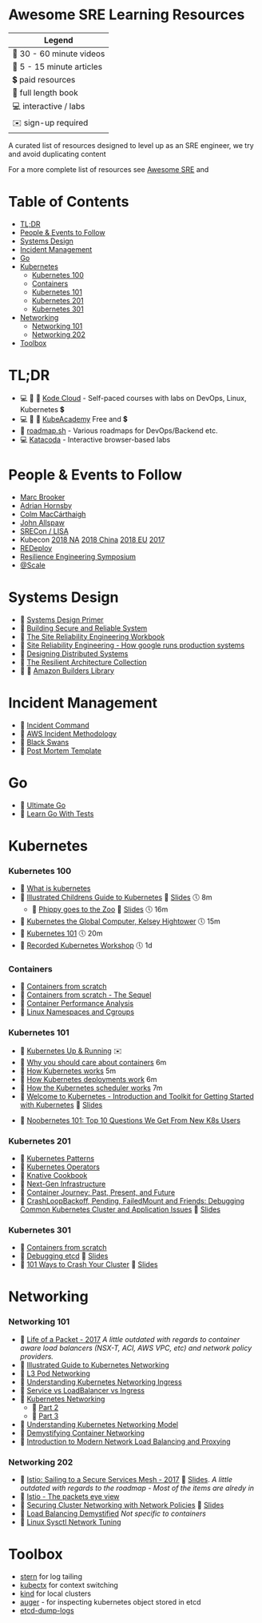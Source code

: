 # Awesome SRE Learning Resources
| Legend                   |
| ------------------------ |
| 🎥 30 - 60 minute videos  |
| 📄 5 - 15 minute articles |
| 💲 paid resources         |
| 📖 full length book       |
| 💻 interactive / labs     |
| ✉️ sign-up required       |

A curated list of resources designed to level up as an SRE engineer, we try and avoid duplicating content<br>

For a more complete list of resources see [Awesome SRE](https://github.com/dastergon/awesome-sre) and 

Table of Contents
=================

* [TL;DR](#tldr)
* [People  &amp; Events to Follow](#people---events-to-follow)
* [Systems Design](#systems-design)
* [Incident Management](#incident-management)
* [Go](#go)
* [Kubernetes](#kubernetes)
	* [Kubernetes 100](#kubernetes-100)
	* [Containers](#containers)
	* [Kubernetes 101](#kubernetes-101)
	* [Kubernetes 201](#kubernetes-201)
	* [Kubernetes 301](#kubernetes-301)
* [Networking](#networking)
	* [Networking 101](#networking-101)
	* [Networking 202](#networking-202)
* [Toolbox](#toolbox)

# TL;DR

- 💻 🎥 📄 [Kode Cloud](https://kodekloud.com/) - Self-paced courses with labs on DevOps, Linux, Kubernetes 💲
- 💻 🎥 📄 [KubeAcademy](https://kube.academy/) Free and 💲
- 📄 [roadmap.sh](https://roadmap.sh) - Various roadmaps for DevOps/Backend etc.
- 💻 [Katacoda](https://www.katacoda.com/courses) - Interactive browser-based labs

# People  & Events to Follow

* [Marc Brooker](http://brooker.co.za/blog/)
* [Adrian Hornsby](https://medium.com/@adhorn)
* [Colm MacCárthaigh](https://twitter.com/colmmacc)
* [John Allspaw](https://twitter.com/allspaw)
* [SRECon / LISA](https://www.youtube.com/c/UsenixOrg)
* Kubecon [2018 NA](https://github.com/cloudyuga/kubecon18-NA) [2018 China](https://github.com/cloudyuga/kubecon18-china) [2018 EU](https://github.com/cloudyuga/kubecon18-eu) [2017](https://github.com/cloudyuga/kubecon17)
* [REDeploy](https://www.youtube.com/channel/UCHbJcI6KfyxflRqdv26b3Qw)
* [Resilience Engineering Symposium](https://www.resilience-engineering-association.org/symposium/)
* [@Scale](https://www.facebook.com/atscaleevents/videos)

# Systems Design

* 📖 [Systems Design Primer](https://github.com/donnemartin/system-design-primer)
* 📖 [Building Secure and Reliable System](https://static.googleusercontent.com/media/landing.google.com/en//sre/static/pdf/Building_Secure_and_Reliable_Systems.pdf)
* 📖 [The Site Reliability Engineering Workbook](https://landing.google.com/sre/workbook/toc/)
* 📖 [Site Reliability Engineering - How google runs production systems](https://landing.google.com/sre/sre-book/toc/index.html)
* 📖 [Designing Distributed Systems](https://azure.microsoft.com/en-us/resources/designing-distributed-systems/en-us/)
* 📄 [The Resilient Architecture Collection](https://medium.com/@adhorn/the-resilient-architecture-collection-80cfce7edef3) 
* 📄 🎥 [Amazon Builders Library](https://aws.amazon.com/builders-library)

# Incident Management

*  🎥 [Incident Command](https://www.youtube.com/watch?v=Zn8-R6Pt9hY&list=PL90QotVRoDrhRnSwLYJDrR-Ptqjh2a4xR&index=51&t=0s)
*  🎥 [AWS Incident Methodology](https://www.facebook.com/atscaleevents/videos/2529106960654058/)
* 🎥 [Black Swans](https://www.youtube.com/watch?v=LSQUO_Yi9oM&list=PL90QotVRoDrhRnSwLYJDrR-Ptqjh2a4xR&index=85&t=0s)
* 📄 [Post Mortem Template]([https://medium.com/@adhorn/incident-postmortem-template-7b0e0a04f7a8](https://medium.com/@adhorn/incident-postmortem-template-7b0e0a04f7a8))

# Go

* 📖 [Ultimate Go](https://github.com/hoanhan101/ultimate-go)
* 📖 [Learn Go With Tests](https://github.com/quii/learn-go-with-tests)

# Kubernetes

### Kubernetes 100

* 📄 [What is kubernetes](https://kubernetes.io/docs/concepts/overview/what-is-kubernetes/)
* 🎥 [Illustrated Childrens Guide to Kubernetes](https://www.youtube.com/watch?v=3I9PkvZ80BQ) 📄 [Slides](https://www.cncf.io/wp-content/uploads/2018/12/The-Illustrated-Childrens-Guide-to-Kubernetes.pdf) 🕔 8m
  * 🎥 [Phippy goes to the Zoo](https://www.youtube.com/watch?v=O1pv70lPlNc) 📄 [Slides](https://www.cncf.io/wp-content/uploads/2018/12/Phippy-Goes-To-The-Zoo.pdf) 🕔 16m
* 🎥 [Kubernetes the Global Computer, Kelsey Hightower](https://www.youtube.com/watch?v=8SvQqZNP6uo) 🕔 15m
* 🎥 [Kubernetes 101](https://www.youtube.com/watch?v=N7gxfroizbA) 🕔 20m
* 🎥 [Recorded Kubernetes Workshop](https://www.youtube.com/playlist?list=PLBAFXs0YjviJwCoxSUkUPhsSxDJzpZbJd) 🕔 1d

### Containers

- 🎥 [Containers from scratch](https://www.youtube.com/watch?v=Utf-A4rODH8)
- 🎥 [Containers from scratch - The Sequel](https://www.youtube.com/watch?v=_TsSmSu57Zo)
- 🎥 [Container Performance Analysis](https://www.youtube.com/watch?v=bK9A5ODIgac)
- 📄 [Linux Namespaces and Cgroups](http://containerz.info)

### Kubernetes 101
* 📖 [Kubernetes Up & Running](https://k8s.vmware.com/kubernetes-up-and-running/) ✉️
* 🎥 [Why you should care about containers](https://www.youtube.com/watch?v=EUitQ8DaZW8) 6m
* 🎥 [How Kubernetes works](https://www.youtube.com/watch?v=daVUONZqn88) 5m
* 🎥 [How Kubernetes deployments work](https://www.youtube.com/watch?v=mNK14yXIZF4) 6m
* 🎥 [How the Kubernetes scheduler works](https://www.youtube.com/watch?v=rDCWxkvPlAw) 7m
* 🎥 [Welcome to Kubernetes - Introduction and Toolkit for Getting Started with Kubernetes](https://www.youtube.com/watch?v=TkCDUFR6xqw)  📄 [Slides](https://schd.ws/hosted_files/kccncna17/44/KubeCon-talk.pp.pdf)
- 🎥 [Noobernetes 101: Top 10 Questions We Get From New K8s Users](https://youtube.com/watch?v=Y7enbKBBDhA)

### Kubernetes 201

- 📖 [Kubernetes Patterns](https://developers.redhat.com/books/kubernetes-patterns)
- 📖 [Kubernetes Operators](https://developers.redhat.com/books/kubernetes-operators)
- 📖 [Knative Cookbook](https://developers.redhat.com/books/knative-cookbook)
- 🎥 [Next-Gen Infrastructure](https://www.youtube.com/watch?v=75DcXGVRxaU)
- 🎥 [Container Journey: Past, Present, and Future](https://www.youtube.com/watch?v=tYgtDb0t908)
- 🎥 [CrashLoopBackoff, Pending, FailedMount and Friends: Debugging Common Kubernetes Cluster and Application Issues](https://www.youtube.com/watch?v=7FOCG5kua1w) 📄 [Slides](https://schd.ws/hosted_files/kccncna17/be/CrashLoopBackoff-Pending-FailedMount-and-Friends-draft.pdf)

### Kubernetes 301

* 🎥 [Containers from scratch](https://www.youtube.com/watch?v=8fi7uSYlOdc)
* 🎥 [Debugging etcd](https://youtube.com/watch?v=NVMZBBQ9hsM) 📄 [Slides](https://schd.ws/hosted_files/kccna18/a5/Kubecon%20Seattle_%20Debugging%20etcd.pdf)
* 🎥 [101 Ways to Crash Your Cluster](https://www.youtube.com/watch?v=xZO9nx6GBu0) 📄 [Slides](https://schd.ws/hosted_files/kccncna17/20/KubeCon%20NA%202017-101%20Ways%20to%20Crash%20Your%20Cluster.pdf)


# Networking

### Networking 101

* 🎥 [Life of a Packet - 2017](https://www.youtube.com/watch?v=0Omvgd7Hg1I)
*A little outdated with regards to container aware load balancers (NSX-T, ACI, AWS VPC, etc) and network policy providers.*
* 📄 [Illustrated Guide to Kubernetes Networking](https://itnext.io/an-illustrated-guide-to-kubernetes-networking-part-1-d1ede3322727)
* 📄 [L3 Pod Networking](https://cloudnativelabs.github.io/post/2017-05-22-kube-pod-networking/)
* 📄 [Understanding Kubernetes Networking Ingress](https://medium.com/google-cloud/understanding-kubernetes-networking-ingress-1bc341c84078)
* 📄 [Service vs LoadBalancer vs Ingress](https://medium.com/google-cloud/kubernetes-nodeport-vs-loadbalancer-vs-ingress-when-should-i-use-what-922f010849e0)
* 📄 [Kubernetes Networking ](https://www.level-up.one/kubernetes-networking-pods-levelup/)
  * 📄 [Part 2](https://www.level-up.one/kubernetes-networking-series-two/)
  * 📄 [Part 3](https://www.level-up.one/kubernetes-networking-3-level-up/)
* 📄 [Understanding Kubernetes Networking Model](https://sookocheff.com/post/kubernetes/understanding-kubernetes-networking-model/)
* 📄 [Demystifying Container Networking](https://blog.mbrt.it/2017-10-01-demystifying-container-networking/)
* 📄 [Introduction to Modern Network Load Balancing and Proxying](https://blog.envoyproxy.io/introduction-to-modern-network-load-balancing-and-proxying-a57f6ff80236)

### Networking 202

* 🎥 [Istio: Sailing to a Secure Services Mesh - 2017](https://www.youtube.com/watch?v=HMofcmTD444) 📄 [ Slides](https://schd.ws/hosted_files/kccncna17/21/KubeCon2017%20-%20Istio%20Security.pdf).
  *A little outdated with regards to the roadmap - Most of the items are alredy in*
* 🎥 [Istio - The packets eye view](https://www.youtube.com/watch?v=zJnYuFsLHfY)
* 🎥 [Securing Cluster Networking with Network Policies](https://www.youtube.com/watch?v=3gGpMmYeEO8) 📄 [Slides](https://schd.ws/hosted_files/kccncna17/46/ahmetb%20KubeCon%202017%20NA%20%E2%80%93%20Network%20Policies.pdf)
* 🎥 [Load Balancing Demystified](https://www.youtube.com/watch?v=91evAYoWWdY)
  *Not specific to containers*
* 📄 [Linux Sysctl Network Tuning](https://github.com/leandromoreira/linux-network-performance-parameters)


# Toolbox
* [stern](https://github.com/wercker/stern) for log tailing
* [kubectx](https://github.com/ahmetb/kubectx) for context switching
* [kind](https://kind.sigs.k8s.io/) for local clusters
* [auger](https://github.com/jpbetz/auger) - for inspecting kubernetes object stored in etcd
* [etcd-dump-logs](https://github.com/etcd-io/etcd/tree/master/tools/etcd-dump-logs)
